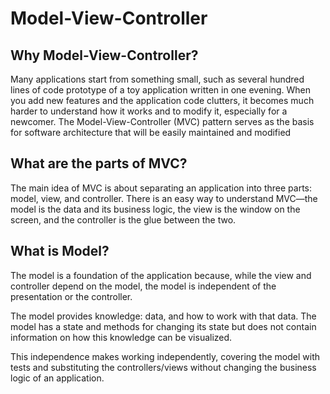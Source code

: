 # Model-View-Controller

## Why Model-View-Controller? 

Many applications start from something small, such as several hundred lines of code prototype of a toy application written in one evening. When you add new features and the application code clutters, it becomes much harder to understand how it works and to modify it, especially for a newcomer. The Model-View-Controller \(MVC\) pattern serves as the basis for software architecture that will be easily maintained and modified

## What are the parts of MVC?

The main idea of MVC is about separating an application into three parts: model, view, and controller. There is an easy way to understand MVC—the model is the data and its business logic, the view is the window on the screen, and the controller is the glue between the two.

## What is Model?

The model is a foundation of the application because, while the view and controller depend on the model, the model is independent of the presentation or the controller.

The model provides knowledge: data, and how to work with that data. The model has a state and methods for changing its state but does not contain information on how this knowledge can be visualized.

This independence makes working independently, covering the model with tests and substituting the controllers/views without changing the business logic of an application.



